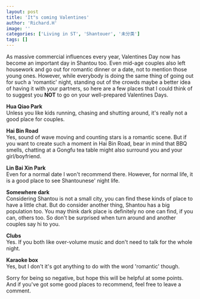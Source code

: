 ```yaml
---
layout: post
title: 'It"s coming Valentines'
author: 'Richard.H'
image: ''
categories: ['Living in ST', 'Shantouer', '未分类']
tags: []
---
```


As massive commercial influences every year, Valentines Day now has become an important day in Shantou too. Even mid-age couples also left housework and go out for romantic dinner or a date, not to mention those young ones. However, while everybody is doing the same thing of going out for such a 'romantic' night, standing out of the crowds maybe a better idea of having it with your partners, so here are a few places that I could think of to suggest you **NOT** to go on your well-prepared Valentines Days.

**Hua Qiao Park**<br>
Unless you like kids running, chasing and shutting around, it's really not a good place for couples.

**Hai Bin Road**<br>
Yes, sound of wave moving and counting stars is a romantic scene. But if you want to create such a moment in Hai Bin Road, bear in mind that BBQ smells, chatting at a Gongfu tea table might also surround you and your girl/boyfriend.

**Lin Bai Xin Park**<br>
Even for a normal date I won't recommend there. However, for normal life, it is a good place to see Shantounese' night life.

**Somewhere dark**<br>
Considering Shantou is not a small city, you can find these kinds of place to have a little chat. But do consider another thing, Shantou has a big population too. You may think dark place is definitely no one can find, if you can, others too. So don't be surprised when turn around and another couples say hi to you.

**Clubs**<br>
Yes. If you both like over-volume music and don't need to talk for the whole night.

**Karaoke box**<br>
Yes, but I don't it's got anything to do with the word 'romantic' though.

Sorry for being so negative, but hope this will be helpful at some points. And if you've got some good places to recommend, feel free to leave a comment.